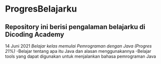 # ProgresBelajarku

Repository ini berisi pengalaman belajarku di Dicoding Academy
--
14 Juni 2021
*Belajar kelas memulai Pemrograman dengan Java (Progres 21%)*
-Belajar tentang apa itu Java dan alasan menggunakannya
-Belajar tools yang dapat digunakan untuk menjalankan bahasa pemrograman Java
